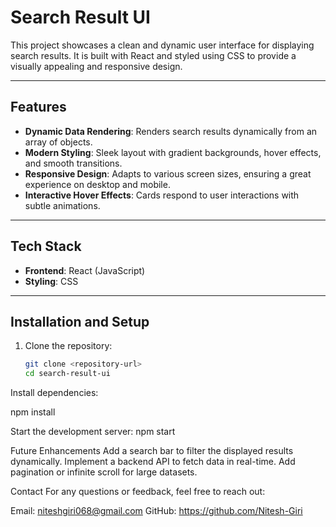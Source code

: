 # **Search Result UI**

This project showcases a clean and dynamic user interface for displaying search results. It is built with React and styled using CSS to provide a visually appealing and responsive design.

---

## **Features**

- **Dynamic Data Rendering**: Renders search results dynamically from an array of objects.  
- **Modern Styling**: Sleek layout with gradient backgrounds, hover effects, and smooth transitions.  
- **Responsive Design**: Adapts to various screen sizes, ensuring a great experience on desktop and mobile.  
- **Interactive Hover Effects**: Cards respond to user interactions with subtle animations.  

---

## **Tech Stack**

- **Frontend**: React (JavaScript)  
- **Styling**: CSS  

---

## **Installation and Setup**

1. Clone the repository:  
   ```bash
   git clone <repository-url>
   cd search-result-ui

Install dependencies:

npm install

Start the development server:
npm start


Future Enhancements
Add a search bar to filter the displayed results dynamically.
Implement a backend API to fetch data in real-time.
Add pagination or infinite scroll for large datasets.


Contact
For any questions or feedback, feel free to reach out:

Email: niteshgiri068@gmail.com
GitHub: https://github.com/Nitesh-Giri
